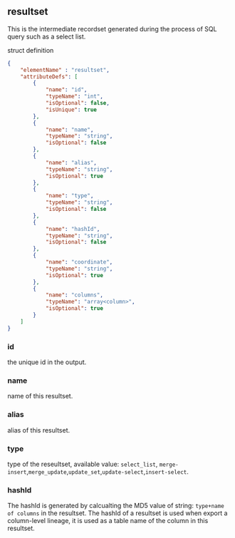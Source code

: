 ## resultset

This is the intermediate recordset generated during the process of SQL query such as a select list.

struct definition

```json
{
    "elementName" : "resultset",
    "attributeDefs": [
        {
            "name": "id",
            "typeName": "int",
            "isOptional": false,
            "isUnique": true
        },
        {
            "name": "name",
            "typeName": "string",
            "isOptional": false
        },
        {
            "name": "alias",
            "typeName": "string",
            "isOptional": true
        },
        {
            "name": "type",
            "typeName": "string",
            "isOptional": false
        },
        {
            "name": "hashId",
            "typeName": "string",
            "isOptional": false
        },
        {
            "name": "coordinate",
            "typeName": "string",
            "isOptional": true
        },  
        {
            "name": "columns",
            "typeName": "array<column>",
            "isOptional": true
        } 
    ]
}
```

### id

the unique id in the output.

### name

name of this resultset.

### alias

alias of this resultset.

### type

type of the reseultset, available value: `select_list`, `merge-insert`,`merge_update`,`update_set`,`update-select`,`insert-select`.

### hashId

The hashId is generated by calcualting the MD5 value of string: `type+name of columns` in the resultset. The hashId of a resultset is used when export a column-level lineage, it is used as a table name of the column in this resultset.
